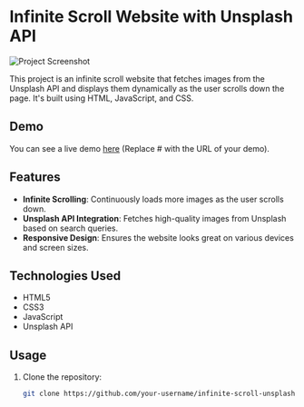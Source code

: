 # Infinite Scroll Website with Unsplash API

![Project Screenshot](screenshot.png)

This project is an infinite scroll website that fetches images from the Unsplash API and displays them dynamically as the user scrolls down the page. It's built using HTML, JavaScript, and CSS.

## Demo

You can see a live demo [here](#) (Replace # with the URL of your demo).

## Features

- **Infinite Scrolling**: Continuously loads more images as the user scrolls down.
- **Unsplash API Integration**: Fetches high-quality images from Unsplash based on search queries.
- **Responsive Design**: Ensures the website looks great on various devices and screen sizes.

## Technologies Used

- HTML5
- CSS3
- JavaScript
- Unsplash API

## Usage

1. Clone the repository:

   ```bash
   git clone https://github.com/your-username/infinite-scroll-unsplash.git
